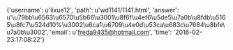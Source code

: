 {'username': u'lixue12', 'path': u'wd1141/1141.html', 'answer': u'\u79bb\u6563\u6570\u5b66\u3001\u8f6f\u4ef6\u5de5\u7a0b\u8fdb\u5165\u8fc7\u524d10%\u3002\u6ca1\u6709\u4e0d\u53ca\u683c\u7684\u8bfe\u7a0b\u3002', 'email': u'freda9435@hotmail.com', 'time': '2016-02-23:17:08:22'}